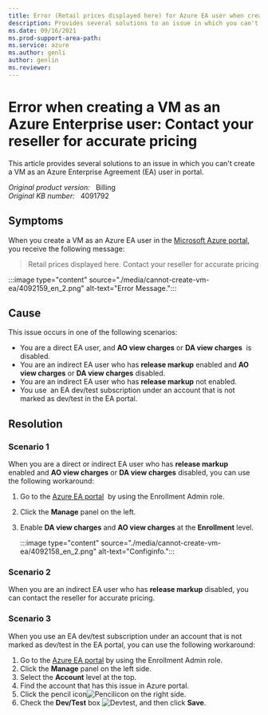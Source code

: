 ```yaml
---
title: Error (Retail prices displayed here) for Azure EA user when creating VM
description: Provides several solutions to an issue in which you can't create a VM as an Azure Enterprise Agreement (EA) user in portal.
ms.date: 09/16/2021
ms.prod-support-area-path: 
ms.service: azure
ms.author: genli
author: genlin
ms.reviewer: 
---
```

# Error when creating a VM as an Azure Enterprise user: Contact your reseller for accurate pricing

This article provides several solutions to an issue in which you can't create a VM as an Azure Enterprise Agreement (EA) user in portal.

_Original product version:_ &nbsp; Billing  
_Original KB number:_ &nbsp; 4091792

## Symptoms

When you create a VM as an Azure EA user in the [Microsoft Azure portal](https://portal.azure.com/), you receive the following message: 

> Retail prices displayed here. Contact your reseller for accurate pricing

:::image type="content" source="./media/cannot-create-vm-ea/4092159_en_2.png" alt-text="Error Message.":::

## Cause

This issue occurs in one of the following scenarios:

- You are a direct EA user, and **AO view charges** or **DA view charges**  is disabled. 
- You are an indirect EA user who has **release markup** enabled and **AO view charges** or **DA view charges** disabled. 
- You are an indirect EA user who has **release markup** not enabled. 
- You use  an EA dev/test subscription under an account that is not marked as dev/test in the EA portal. 

## Resolution

### Scenario 1 

When you are a direct or indirect EA user who has **release markup** enabled and **AO view charges** or **DA view charges** disabled, you can use the following workaround:
 
1. Go to the [Azure EA portal](https://ea.azure.com/)  by using the Enrollment Admin role.
2. Click the **Manage** panel on the left. 
3. Enable **DA view charges** and **AO view charges** at the **Enrollment** level.

    :::image type="content" source="./media/cannot-create-vm-ea/4092158_en_2.png" alt-text="Configinfo.":::


### Scenario 2 

When you are an indirect EA user who has **release markup** disabled, you can contact the reseller for accurate pricing. 

### Scenario 3 

When you use an EA dev/test subscription under an account that is not marked as dev/test in the EA portal, you can use the following workaround:

1. Go to the [Azure EA portal](https://ea.azure.com/) by using the Enrollment Admin role.
2. Click the **Manage** panel on the left side. 
3. Select the **Account** level at the top. 
4. Find the account that has this issue in Azure portal. 
5. Click the pencil icon![Pencilicon](./media/cannot-create-vm-ea/4092160_en_2.png) on the right side. 
6. Check the **Dev/Test** box ![Devtest](./media/cannot-create-vm-ea/4092161_en_2.png), and then click **Save**. 
